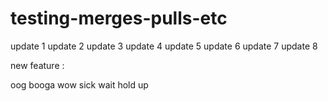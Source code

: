# testing-merges-pulls-etc

update 1
update 2
update 3
update 4
update 5
update 6
update 7
update 8

new feature :

oog booga
wow sick
wait hold up